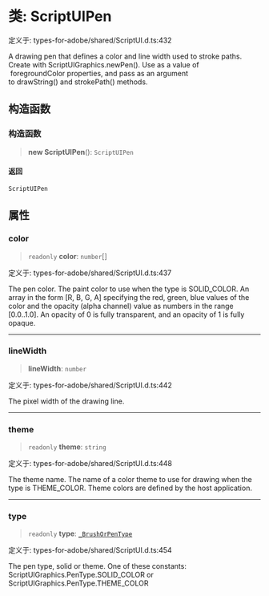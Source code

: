 # 类: ScriptUIPen

定义于: types-for-adobe/shared/ScriptUI.d.ts:432

A drawing pen that defines a color and line width used to stroke paths.
Create with ScriptUIGraphics.newPen(). Use as a value of  foregroundColor properties, and pass as an argument to drawString() and strokePath() methods.

## 构造函数

### 构造函数

> **new ScriptUIPen**(): `ScriptUIPen`

#### 返回

`ScriptUIPen`

## 属性

### color

> `readonly` **color**: `number`[]

定义于: types-for-adobe/shared/ScriptUI.d.ts:437

The pen color.
The paint color to use when the type is SOLID_COLOR. An array in the form [R, B, G, A] specifying the red, green, blue values of the color and the opacity (alpha channel) value as numbers in the range [0.0..1.0]. An opacity of 0 is fully transparent, and an opacity of 1 is fully opaque.

***

### lineWidth

> **lineWidth**: `number`

定义于: types-for-adobe/shared/ScriptUI.d.ts:442

The pixel width of the drawing line.

***

### theme

> `readonly` **theme**: `string`

定义于: types-for-adobe/shared/ScriptUI.d.ts:448

The theme name.
The name of a color theme to use for drawing when the type is THEME_COLOR. Theme colors are defined by the host application.

***

### type

> `readonly` **type**: [`_BrushOrPenType`](../enumerations/BrushOrPenType.md)

定义于: types-for-adobe/shared/ScriptUI.d.ts:454

The pen type, solid or theme.
One of these constants: ScriptUIGraphics.PenType.SOLID_COLOR or ScriptUIGraphics.PenType.THEME_COLOR
